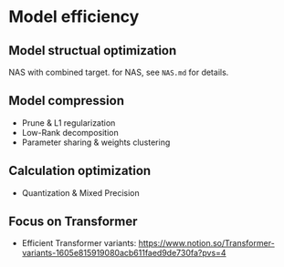 # Model efficiency

## Model structual optimization
NAS with combined target. for NAS, see `NAS.md` for details.

## Model compression
- Prune & L1 regularization
- Low-Rank decomposition
- Parameter sharing & weights clustering

## Calculation optimization
- Quantization & Mixed Precision


## Focus on Transformer
- Efficient Transformer variants: 
  https://www.notion.so/Transformer-variants-1605e815919080acb611faed9de730fa?pvs=4
